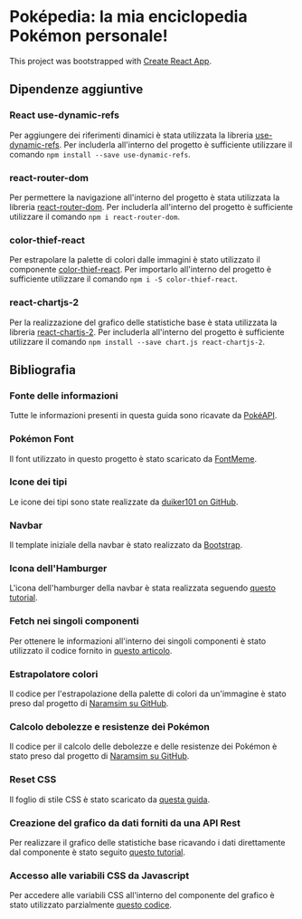 # Poképedia: la mia enciclopedia Pokémon personale!

This project was bootstrapped with [Create React App](https://github.com/facebook/create-react-app).

## Dipendenze aggiuntive

### React use-dynamic-refs
Per aggiungere dei riferimenti dinamici è stata utilizzata la libreria [use-dynamic-refs](https://www.npmjs.com/package/use-dynamic-refs).
Per includerla all'interno del progetto è sufficiente utilizzare il comando `npm install --save use-dynamic-refs`.

### react-router-dom
Per permettere la navigazione all'interno del progetto è stata utilizzata la libreria [react-router-dom](https://www.npmjs.com/package/react-router-dom).
Per includerla all'interno del progetto è sufficiente utilizzare il comando `npm i react-router-dom`.

### color-thief-react
Per estrapolare la palette di colori dalle immagini è stato utilizzato il componente [color-thief-react](https://www.npmjs.com/package/color-thief-react).
Per importarlo all'interno del progetto è sufficiente utilizzare il comando `npm i -S color-thief-react`.

### react-chartjs-2
Per la realizzazione del grafico delle statistiche base è stata utilizzata la libreria [react-chartjs-2](https://react-chartjs-2.js.org/).
Per includerla all'interno del progetto è sufficiente utilizzare il comando `npm install --save chart.js react-chartjs-2`.

## Bibliografia

### Fonte delle informazioni
Tutte le informazioni presenti in questa guida sono ricavate da [PokéAPI](https://pokeapi.co/).

### Pokémon Font
Il font utilizzato in questo progetto è stato scaricato da [FontMeme](https://fontmeme.com/fonts/pokemon-font/).

### Icone dei tipi
Le icone dei tipi sono state realizzate da [duiker101 on GitHub](https://github.com/duiker101/pokemon-type-svg-icons).

### Navbar
Il template iniziale della navbar è stato realizzato da [Bootstrap](https://getbootstrap.com/docs/4.0/examples/navbars/).

### Icona dell'Hamburger
L'icona dell'hamburger della navbar è stata realizzata seguendo [questo tutorial](https://youtu.be/XLHdF7z77YU?si=Ecis-LxWlXBGOV42).

### Fetch nei singoli componenti
Per ottenere le informazioni all'interno dei singoli componenti è stato utilizzato il codice fornito in [questo articolo](https://dev.to/johnpaulada/synchronous-fetch-with-asyncawait).

### Estrapolatore colori
Il codice per l'estrapolazione della palette di colori da un'immagine è stato preso dal progetto di [Naramsim su GitHub](https://github.com/Naramsim/Colosseum/blob/master/src/scripts/helpers/getColors.js).

### Calcolo debolezze e resistenze dei Pokémon
Il codice per il calcolo delle debolezze e delle resistenze dei Pokémon è stato preso dal progetto di [Naramsim su GitHub](https://github.com/Naramsim/Colosseum/blob/master/src/scripts/helpers/getMultipliers.js).

### Reset CSS
Il foglio di stile CSS è stato scaricato da [questa guida](https://html5doctor.com/html-5-reset-stylesheet/).

### Creazione del grafico da dati forniti da una API Rest
Per realizzare il grafico delle statistiche base ricavando i dati direttamente dal componente è stato seguito [questo tutorial](https://www.youtube.com/watch?v=yOousFGfmZc).

### Accesso alle variabili CSS da Javascript
Per accedere alle variabili CSS all'interno del componente del grafico è stato utilizzato parzialmente [questo codice](https://codepen.io/kurkle/pen/KKpaYwx).